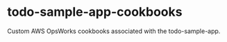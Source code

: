 todo-sample-app-cookbooks
=========================

Custom AWS OpsWorks cookbooks associated with the todo-sample-app.
